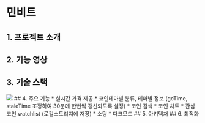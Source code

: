 # 민비트
## 1. 프로젝트 소개
## 2. 기능 영상
## 3. 기술 스택
<img src="https://img.shields.io/badge/Hadoop-66CCFF?style=for-the-badge&logo=apachehadoop&logoColor=black">
## 4. 주요 기능
* 실시간 가격 제공
* 코인테마별 분류, 테마별 정보 (gcTime, staleTime 조정하여 30분에 한번씩 갱신되도록 설정)
* 코인 검색
* 코인 차트
* 관심코인 watchlist (로컬스토리지에 저장)
* 소팅
* 다크모드
## 5. 아키텍처
## 6. 최적화
